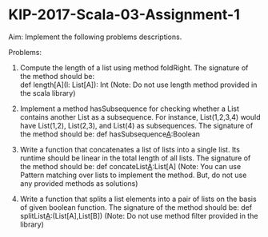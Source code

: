 # KIP-2017-Scala-03-Assignment-1

Aim:
Implement the following problems descriptions.

Problems:
1. Compute the length of a list using method foldRight. The signature of the method should be:  
def length[A](l: List[A]): Int
(Note: Do not use length method provided in the scala library)

2. Implement a method hasSubsequence for checking whether a List contains another List as a subsequence. For instance, List(1,2,3,4) would have List(1,2), List(2,3), and List(4) as subsequences. The signature of the method should be:
def hasSubsequence[A](list:List[A],sub:List[A]):Boolean

3. Write a function that concatenates a list of lists into a single list. Its runtime should be linear  in the total length of all lists. The signature of the method should be:
def concateList[A](l1:List[A],l2:List[A]):List[A]
(Note: You can use Pattern matching over lists to implement the method. But, do not use any provided methods as solutions)

4. Write a function that splits a list elements into a pair of lists on the basis of given boolean function. The signature of the method should be:
def splitList[A](l:List[A],f:A=>Boolean):(List[A],List[B]) 
(Note: Do not use method filter provided in the library)

